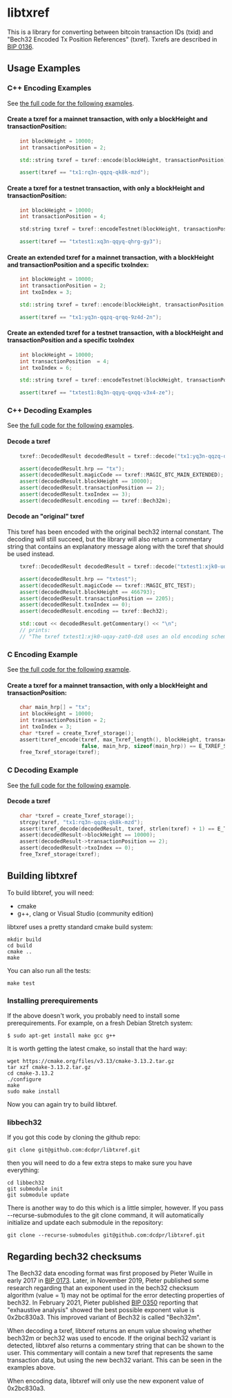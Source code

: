 # libtxref

This is a library for converting between bitcoin transaction IDs (txid)
and "Bech32 Encoded Tx Position References" (txref). Txrefs are
described in [BIP 0136](https://github.com/bitcoin/bips/blob/master/bip-0136.mediawiki).

## Usage Examples

### C++ Encoding Examples

See [the full code for the following examples](https://raw.githubusercontent.com/dcdpr/libtxref/master/examples/cpp_example.cpp).

#### Create a txref for a mainnet transaction, with only a blockHeight and transactionPosition:

```cpp
    int blockHeight = 10000;
    int transactionPosition = 2;

    std::string txref = txref::encode(blockHeight, transactionPosition);

    assert(txref == "tx1:rq3n-qqzq-qk8k-mzd");
```

#### Create a txref for a testnet transaction, with only a blockHeight and transactionPosition:

```cpp
    int blockHeight = 10000;
    int transactionPosition = 4;

    std:string txref = txref::encodeTestnet(blockHeight, transactionPosition);

    assert(txref == "txtest1:xq3n-qqyq-qhrg-gy3");
```

#### Create an extended txref for a mainnet transaction, with a blockHeight and transactionPosition and a specific txoIndex:

```cpp
    int blockHeight = 10000;
    int transactionPosition = 2;
    int txoIndex = 3;

    std::string txref = txref::encode(blockHeight, transactionPosition, txoIndex);

    assert(txref == "tx1:yq3n-qqzq-qrqq-9z4d-2n");
```

#### Create an extended txref for a testnet transaction, with a blockHeight and transactionPosition and a specific txoIndex

```cpp
    int blockHeight = 10000;
    int transactionPosition  = 4;
    int txoIndex = 6;

    std::string txref = txref::encodeTestnet(blockHeight, transactionPosition, txoIndex);

    assert(txref == "txtest1:8q3n-qqyq-qxqq-v3x4-ze");
```

### C++ Decoding Examples

See [the full code for the following examples](https://raw.githubusercontent.com/dcdpr/libtxref/master/examples/cpp_example.cpp).

#### Decode a txref

```cpp
    txref::DecodedResult decodedResult = txref::decode("tx1:yq3n-qqzq-qrqq-9z4d-2n");

    assert(decodedResult.hrp == "tx");
    assert(decodedResult.magicCode == txref::MAGIC_BTC_MAIN_EXTENDED);
    assert(decodedResult.blockHeight == 10000);
    assert(decodedResult.transactionPosition == 2);
    assert(decodedResult.txoIndex == 3);
    assert(decodedResult.encoding == txref::Bech32m);
```

#### Decode an "original" txref

This txref has been encoded with the original bech32 internal constant. The
decoding will still succeed, but the library will also return a commentary
string that contains an explanatory message along with the txref that should
be used instead.

```cpp
    txref::DecodedResult decodedResult = txref::decode("txtest1:xjk0-uqay-zat0-dz8");

    assert(decodedResult.hrp == "txtest");
    assert(decodedResult.magicCode == txref::MAGIC_BTC_TEST);
    assert(decodedResult.blockHeight == 466793);
    assert(decodedResult.transactionPosition == 2205);
    assert(decodedResult.txoIndex == 0);
    assert(decodedResult.encoding == txref::Bech32);

    std::cout << decodedResult.getCommentary() << "\n";
    // prints:
    // "The txref txtest1:xjk0-uqay-zat0-dz8 uses an old encoding scheme and should be updated to txtest1:xjk0-uqay-zghl-p89 See https://github.com/dcdpr/libtxref#regarding-bech32-checksums for more information."
```

### C Encoding Example

See [the full code for the following example](https://raw.githubusercontent.com/dcdpr/libtxref/master/examples/c_example.cpp).

#### Create a txref for a mainnet transaction, with only a blockHeight and transactionPosition:

```C
    char main_hrp[] = "tx";
    int blockHeight = 10000;
    int transactionPosition = 2;
    int txoIndex = 3;
    char *txref = create_Txref_storage();
    assert(txref_encode(txref, max_Txref_length(), blockHeight, transactionPosition, txoIndex,
                        false, main_hrp, sizeof(main_hrp)) == E_TXREF_SUCCESS);
    free_Txref_storage(txref);
```

### C Decoding Example

See [the full code for the following example](https://raw.githubusercontent.com/dcdpr/libtxref/master/examples/c_example.cpp).

#### Decode a txref

```C
    char *txref = create_Txref_storage();
    strcpy(txref, "tx1:rq3n-qqzq-qk8k-mzd");
    assert(txref_decode(decodedResult, txref, strlen(txref) + 1) == E_TXREF_SUCCESS);
    assert(decodedResult->blockHeight == 10000);
    assert(decodedResult->transactionPosition == 2);
    assert(decodedResult->txoIndex == 0);
    free_Txref_storage(txref);
```

## Building libtxref

To build libtxref, you will need:

* cmake
* g++, clang or Visual Studio (community edition)

libtxref uses a pretty standard cmake build system:

```
mkdir build
cd build
cmake ..
make
```

You can also run all the tests:

```
make test
```

### Installing prerequirements

If the above doesn't work, you probably need to install some
prerequirements. For example, on a fresh Debian Stretch system:

```
$ sudo apt-get install make gcc g++
```

It is worth getting the latest cmake, so install that the hard way:

```
wget https://cmake.org/files/v3.13/cmake-3.13.2.tar.gz
tar xzf cmake-3.13.2.tar.gz
cd cmake-3.13.2
./configure
make 
sudo make install
```

Now you can again try to build libtxref.

### libbech32

If you got this code by cloning the github repo:

```
git clone git@github.com:dcdpr/libtxref.git
```

then you will need to do a few extra steps to make sure you have everything:

```
cd libbech32
git submodule init
git submodule update
```

There is another way to do this which is a little simpler, however. If
you pass --recurse-submodules to the git clone command, it will
automatically initialize and update each submodule in the repository:

```
git clone --recurse-submodules git@github.com:dcdpr/libtxref.git
```

## Regarding bech32 checksums

The Bech32 data encoding format was first proposed by Pieter Wuille in early 2017 in
[BIP 0173](https://github.com/bitcoin/bips/blob/master/bip-0173.mediawiki). Later, in November 2019, Pieter published
some research regarding that an exponent used in the bech32 checksum algorithm (value = 1) may not be
optimal for the error detecting properties of bech32. In February 2021, Pieter published
[BIP 0350](https://github.com/bitcoin/bips/blob/master/bip-0350.mediawiki) reporting that "exhaustive analysis" showed the best possible exponent value is
0x2bc830a3. This improved variant of Bech32 is called "Bech32m".

When decoding a txref, libtxref returns an enum value showing whether bech32m or bech32
was used to encode. If the original bech32 variant is detected, libtxref also returns a
commentary string that can be shown to the user. This commentary will contain a new txref that represents
the same transaction data, but using the new bech32 variant. This can be seen in the examples above.

When encoding data, libtxref will only use the new exponent value of 0x2bc830a3.

